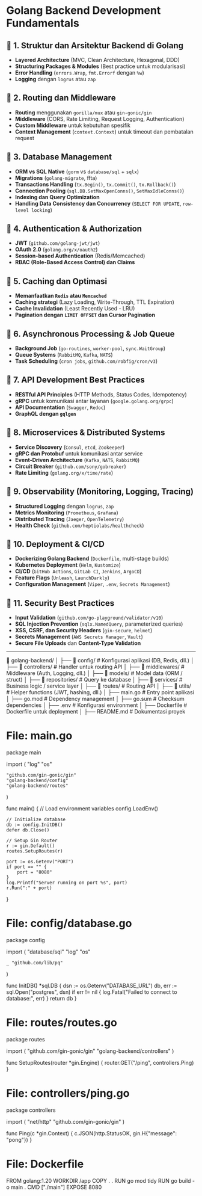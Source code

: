 # Golang Backend Development Fundamentals

## 📌 1. Struktur dan Arsitektur Backend di Golang
- **Layered Architecture** (MVC, Clean Architecture, Hexagonal, DDD)
- **Structuring Packages & Modules** (Best practice untuk modularisasi)
- **Error Handling** (`errors.Wrap`, `fmt.Errorf` dengan `%w`)
- **Logging** dengan `logrus` atau `zap`

## 📌 2. Routing dan Middleware
- **Routing** menggunakan `gorilla/mux` atau `gin-gonic/gin`
- **Middleware** (CORS, Rate Limiting, Request Logging, Authentication)
- **Custom Middleware** untuk kebutuhan spesifik
- **Context Management** (`context.Context`) untuk timeout dan pembatalan request

## 📌 3. Database Management
- **ORM vs SQL Native** (`gorm` vs `database/sql` + `sqlx`)
- **Migrations** (`golang-migrate`, ffta)
- **Transactions Handling** (`tx.Begin()`, `tx.Commit()`, `tx.Rollback()`)
- **Connection Pooling** (`sql.DB.SetMaxOpenConns()`, `SetMaxIdleConns()`)
- **Indexing dan Query Optimization**
- **Handling Data Consistency dan Concurrency** (`SELECT FOR UPDATE`, `row-level locking`)

## 📌 4. Authentication & Authorization
- **JWT** (`github.com/golang-jwt/jwt`)
- **OAuth 2.0** (`golang.org/x/oauth2`)
- **Session-based Authentication** (Redis/Memcached)
- **RBAC (Role-Based Access Control) dan Claims**

## 📌 5. Caching dan Optimasi
- **Memanfaatkan `Redis` atau `Memcached`**
- **Caching strategi** (Lazy Loading, Write-Through, TTL Expiration)
- **Cache Invalidation** (Least Recently Used - LRU)
- **Pagination dengan `LIMIT OFFSET` dan Cursor Pagination**

## 📌 6. Asynchronous Processing & Job Queue
- **Background Job** (`go-routines`, `worker-pool`, `sync.WaitGroup`)
- **Queue Systems** (`RabbitMQ`, `Kafka`, `NATS`)
- **Task Scheduling** (`cron jobs`, `github.com/robfig/cron/v3`)

## 📌 7. API Development Best Practices
- **RESTful API Principles** (HTTP Methods, Status Codes, Idempotency)
- **gRPC** untuk komunikasi antar layanan (`google.golang.org/grpc`)
- **API Documentation** (`Swagger`, `Redoc`)
- **GraphQL dengan `gqlgen`**

## 📌 8. Microservices & Distributed Systems
- **Service Discovery** (`Consul`, `etcd`, `Zookeeper`)
- **gRPC dan Protobuf** untuk komunikasi antar service
- **Event-Driven Architecture** (`Kafka`, `NATS`, `RabbitMQ`)
- **Circuit Breaker** (`github.com/sony/gobreaker`)
- **Rate Limiting** (`golang.org/x/time/rate`)

## 📌 9. Observability (Monitoring, Logging, Tracing)
- **Structured Logging** dengan `logrus`, `zap`
- **Metrics Monitoring** (`Prometheus`, `Grafana`)
- **Distributed Tracing** (`Jaeger`, `OpenTelemetry`)
- **Health Check** (`github.com/heptiolabs/healthcheck`)

## 📌 10. Deployment & CI/CD
- **Dockerizing Golang Backend** (`Dockerfile`, multi-stage builds)
- **Kubernetes Deployment** (`Helm`, `Kustomize`)
- **CI/CD** (`GitHub Actions`, `GitLab CI`, `Jenkins`, `ArgoCD`)
- **Feature Flags** (`Unleash`, `LaunchDarkly`)
- **Configuration Management** (`Viper`, `.env`, `Secrets Management`)

## 📌 11. Security Best Practices
- **Input Validation** (`github.com/go-playground/validator/v10`)
- **SQL Injection Prevention** (`sqlx.NamedQuery`, parameterized queries)
- **XSS, CSRF, dan Security Headers** (`gin-secure`, `helmet`)
- **Secrets Management** (`AWS Secrets Manager`, `Vault`)
- **Secure File Uploads** dan **Content-Type Validation**

---

📂 golang-backend/
│   ├── 📂 config/        # Konfigurasi aplikasi (DB, Redis, dll.)
│   ├── 📂 controllers/   # Handler untuk routing API
│   ├── 📂 middlewares/   # Middleware (Auth, Logging, dll.)
│   ├── 📂 models/        # Model data (ORM / struct)
│   ├── 📂 repositories/  # Query ke database
│   ├── 📂 services/      # Business logic / service layer
│   ├── 📂 routes/        # Routing API
│   ├── 📂 utils/         # Helper functions (JWT, hashing, dll.)
│   ├── main.go          # Entry point aplikasi
│   ├── go.mod           # Dependency management
│   ├── go.sum           # Checksum dependencies
│   ├── .env             # Konfigurasi environment
│   ├── Dockerfile       # Dockerfile untuk deployment
│   ├── README.md        # Dokumentasi proyek

# File: main.go
package main

import (
	"log"
	"os"

	"github.com/gin-gonic/gin"
	"golang-backend/config"
	"golang-backend/routes"
)

func main() {
	// Load environment variables
	config.LoadEnv()

	// Initialize database
	db := config.InitDB()
	defer db.Close()

	// Setup Gin Router
	r := gin.Default()
	routes.SetupRoutes(r)

	port := os.Getenv("PORT")
	if port == "" {
		port = "8080"
	}
	log.Printf("Server running on port %s", port)
	r.Run(":" + port)
}

# File: config/database.go
package config

import (
	"database/sql"
	"log"
	"os"

	_ "github.com/lib/pq"
)

func InitDB() *sql.DB {
	dsn := os.Getenv("DATABASE_URL")
	db, err := sql.Open("postgres", dsn)
	if err != nil {
		log.Fatal("Failed to connect to database:", err)
	}
	return db
}

# File: routes/routes.go
package routes

import (
	"github.com/gin-gonic/gin"
	"golang-backend/controllers"
)

func SetupRoutes(router *gin.Engine) {
	router.GET("/ping", controllers.Ping)
}

# File: controllers/ping.go
package controllers

import (
	"net/http"
	"github.com/gin-gonic/gin"
)

func Ping(c *gin.Context) {
	c.JSON(http.StatusOK, gin.H{"message": "pong"})
}

# File: Dockerfile
FROM golang:1.20
WORKDIR /app
COPY . .
RUN go mod tidy
RUN go build -o main .
CMD ["./main"]
EXPOSE 8080

